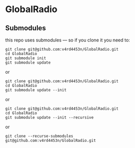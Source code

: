 # GlobalRadio

## Submodules
this repo uses submodules –– so if you clone it you need to:

```
git clone git@github.com:v4rd4453n/GlobalRadio.git
cd GlobalRadio
git submodule init
git submodule update
```

or 

```
git clone git@github.com:v4rd4453n/GlobalRadio.git
cd GlobalRadio
git submodule update --init
```

or 

```
git clone git@github.com:v4rd4453n/GlobalRadio.git
cd GlobalRadio
git submodule update --init --recursive
```

or

```
git clone --recurse-submodules git@github.com:v4rd4453n/GlobalRadio.git
```
